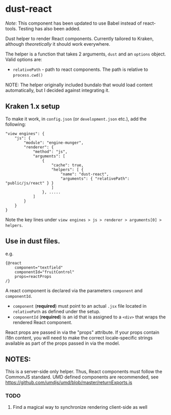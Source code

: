# dust-react

_Note_: This component has been updated to use Babel instead of react-tools. Testing has also been added.

Dust helper to render React components. Currently tailored to Kraken, although _theoretically_ it should work everywhere.

The helper is a function that takes 2 arguments, `dust` and an `options` object. Valid options are:

* `relativePath` - path to react components. The path is relative to `process.cwd()`

NOTE: The helper originally included bundalo that would load content automatically, but I decided against integrating it.

## Kraken 1.x setup

To make it work, in `config.json` (or `development.json` etc.), add the following:

    "view engines": {
        "js": {
            "module": "engine-munger",
            "renderer": {
                "method": "js",
                "arguments": [
                    {
                        "cache": true,
                        "helpers": [ {
                            "name": "dust-react",
                            "arguments": { "relativePath": "public/js/react" } }
                        ]
                    }, .....
                ]
            }
        }
    }

Note the key lines under `view engines > js > renderer > arguments[0] > helpers`.

## Use in dust files.

e.g.

	{@react
        component="textfield"
        componentId="fruitControl"
        props=reactProps
	/}

A react component is declared via the parameters `component` and `componentId`.

* `component` (**required**) must point to an actual `.jsx` file located in `relativePath` as defined under the setup.
* `componentId` (**required**) is an id that is assigned to a `<div>` that wraps the rendered React component.

React props are passed in via the "props" attribute. If your props contain i18n content, you will need to make the correct locale-specific strings available as part of the props passed in via the model.

## NOTES:

This is a server-side only helper. Thus, React components must follow the CommonJS standard. UMD defined components are recommended, see <https://github.com/umdjs/umd/blob/master/returnExports.js>

### TODO

1. Find a magical way to synchronize rendering client-side as well